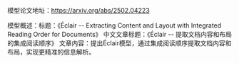 模型论文地址：https://arxiv.org/abs/2502.04223

模型概述：标题：《Éclair -- Extracting Content and Layout with Integrated Reading Order for Documents》
中文文章标题：《Éclair -- 提取文档内容和布局的集成阅读顺序》
文章内容：提出Éclair模型，通过集成阅读顺序提取文档内容和布局，实现更精准的信息解析。
